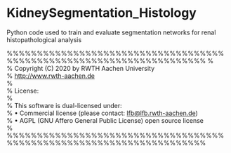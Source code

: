 # KidneySegmentation_Histology
Python code used to train and evaluate segmentation networks for renal histopathological analysis  

%%%%%%%%%%%%%%%%%%%%%%%%%%%%%%%%%%%%%%%%%%%%%%%%%%%%%%%%%%%%%%%%%%%%%
%                                                                           
%   Copyright (C) 2020 by RWTH Aachen University                            
%   http://www.rwth-aachen.de                                               
%                                                                           
%   License:                                                                
%                                                                           
%   This software is dual-licensed under:                                   
%   • Commercial license (please contact: lfb@lfb.rwth-aachen.de)           
%   • AGPL (GNU Affero General Public License) open source license          
%                                                                           
%%%%%%%%%%%%%%%%%%%%%%%%%%%%%%%%%%%%%%%%%%%%%%%%%%%%%%%%%%%%%%%%%%%%%                                                                  
